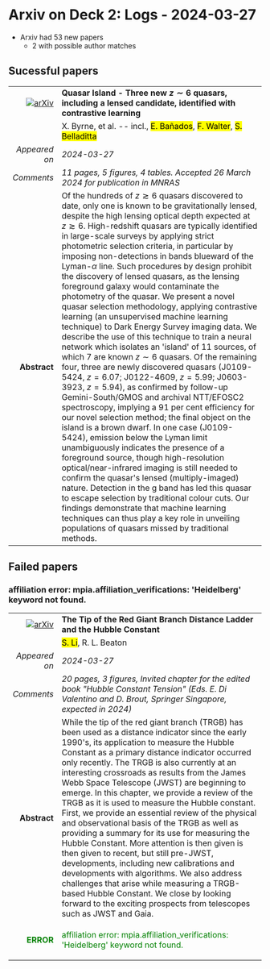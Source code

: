 # Arxiv on Deck 2: Logs - 2024-03-27

* Arxiv had 53 new papers
    * 2 with possible author matches

## Sucessful papers


|||
|---:|:---|
| [![arXiv](https://img.shields.io/badge/arXiv-arXiv:2403.17903-b31b1b.svg)](https://arxiv.org/abs/arXiv:2403.17903) | **Quasar Island - Three new $z\sim6$ quasars, including a lensed  candidate, identified with contrastive learning**  |
|| X. Byrne, et al. -- incl., <mark>E. Bañados</mark>, <mark>F. Walter</mark>, <mark>S. Belladitta</mark> |
|*Appeared on*| *2024-03-27*|
|*Comments*| *11 pages, 5 figures, 4 tables. Accepted 26 March 2024 for publication in MNRAS*|
|**Abstract**| Of the hundreds of $z\gtrsim6$ quasars discovered to date, only one is known to be gravitationally lensed, despite the high lensing optical depth expected at $z\gtrsim6$. High-redshift quasars are typically identified in large-scale surveys by applying strict photometric selection criteria, in particular by imposing non-detections in bands blueward of the Lyman-$\alpha$ line. Such procedures by design prohibit the discovery of lensed quasars, as the lensing foreground galaxy would contaminate the photometry of the quasar. We present a novel quasar selection methodology, applying contrastive learning (an unsupervised machine learning technique) to Dark Energy Survey imaging data. We describe the use of this technique to train a neural network which isolates an 'island' of 11 sources, of which 7 are known $z\sim6$ quasars. Of the remaining four, three are newly discovered quasars (J0109-5424, $z=6.07$; J0122-4609, $z=5.99$; J0603-3923, $z=5.94$), as confirmed by follow-up Gemini-South/GMOS and archival NTT/EFOSC2 spectroscopy, implying a 91 per cent efficiency for our novel selection method; the final object on the island is a brown dwarf. In one case (J0109-5424), emission below the Lyman limit unambiguously indicates the presence of a foreground source, though high-resolution optical/near-infrared imaging is still needed to confirm the quasar's lensed (multiply-imaged) nature. Detection in the g band has led this quasar to escape selection by traditional colour cuts. Our findings demonstrate that machine learning techniques can thus play a key role in unveiling populations of quasars missed by traditional methods. |

## Failed papers

### affiliation error: mpia.affiliation_verifications: 'Heidelberg' keyword not found. 


|||
|---:|:---|
| [![arXiv](https://img.shields.io/badge/arXiv-arXiv:2403.17048-b31b1b.svg)](https://arxiv.org/abs/arXiv:2403.17048) | **The Tip of the Red Giant Branch Distance Ladder and the Hubble Constant**  |
|| <mark>S. Li</mark>, R. L. Beaton |
|*Appeared on*| *2024-03-27*|
|*Comments*| *20 pages, 3 figures, Invited chapter for the edited book "Hubble Constant Tension" (Eds. E. Di Valentino and D. Brout, Springer Singapore, expected in 2024)*|
|**Abstract**| While the tip of the red giant branch (TRGB) has been used as a distance indicator since the early 1990's, its application to measure the Hubble Constant as a primary distance indicator occurred only recently. The TRGB is also currently at an interesting crossroads as results from the James Webb Space Telescope (JWST) are beginning to emerge. In this chapter, we provide a review of the TRGB as it is used to measure the Hubble constant. First, we provide an essential review of the physical and observational basis of the TRGB as well as providing a summary for its use for measuring the Hubble Constant. More attention is then given is then given to recent, but still pre-JWST, developments, including new calibrations and developments with algorithms. We also address challenges that arise while measuring a TRGB-based Hubble Constant. We close by looking forward to the exciting prospects from telescopes such as JWST and Gaia. |
|<p style="color:green"> **ERROR** </p>| <p style="color:green">affiliation error: mpia.affiliation_verifications: 'Heidelberg' keyword not found.</p> |

